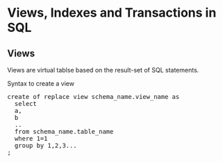 # Views, Indexes and Transactions in SQL

## Views
Views are virtual tablse based on the result-set of SQL statements.

Syntax to create a view <br>
<pre>create of replace view schema_name.view_name as
  select 
  a,
  b
  ..
  from schema_name.table_name
  where 1=1
  group by 1,2,3... 
;
</pre>
